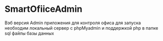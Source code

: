 ﻿# SmartOfiiceAdmin
Вэб версия Admin приложения для контроля офиса
для запуска необходим локальный сервер с phpMyadmin и поддержкой php
в папке sql файлы базы данных
